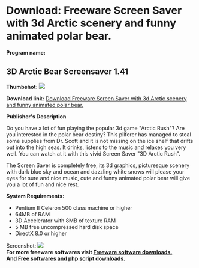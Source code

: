 # Download: Freeware Screen Saver with 3d Arctic scenery and funny animated polar bear.

**Program name:**

## 3D Arctic Bear Screensaver 1.41

  
**Thumbshot:** ![](http://www.freewarefiles.com/screenshot/arctic_bear_md.gif)   
  
**Download link:** [Download Freeware Screen Saver with 3d Arctic scenery and funny animated polar bear.](http://freesoftwares.boysofts.com/D-Arctic-Bear_program_9993.html)  
  


**Publisher's Description**  
  


Do you have a lot of fun playing the popular 3d game "Arctic Rush"? Are you interested in the polar bear destiny? This pilferer has managed to steal some supplies from Dr. Scott and it is not missing on the ice shelf that drifts out into the high seas. It drinks, listens to the music and relaxes you very well. You can watch at it with this vivid Screen Saver "3D Arctic Rush". 

The Screen Saver is completely free, its 3d graphics, picturesque scenery with dark blue sky and ocean and dazzling white snows will please your eyes for sure and nice music, cute and funny animated polar bear will give you a lot of fun and nice rest.

**System Requirements:**

  * Pentium II Celeron 500 class machine or higher 
  * 64MB of RAM 
  * 3D Accelerator with 8MB of texture RAM 
  * 5 MB free uncompressed hard disk space 
  * DirectX 8.0 or higher 

  
  
Screenshot: ![](http://www.freewarefiles.com/screenshot/arctic_bear.gif)   
**For more freeware softwares visit [Freeware software downloads.](http://freesoftwares.boysofts.com/)**   
**And [Free softwares and php script downloads.](http://www.boysofts.com/)**
